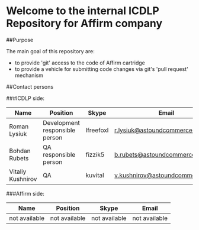 # Welcome to the internal ICDLP Repository for Affirm company

##Purpose

The main goal of this repository are:

* to provide 'git' access to the code of Affirm cartridge 
* to provide a vehicle for submitting code changes via git's 'pull request' mechanism

##Contact persons

###ICDLP side:

Name|Position|Skype|Email
---|---|---|---
Roman Lysiuk|Development responsible person|lfreefoxl|r.lysiuk@astoundcommerce.com
Bohdan Rubets|QA responsible person|fizzik5|b.rubets@astoundcommerce.com
Vitaliy Kushnirov|QA|kuvital|v.kushnirov@astoundcommerce.com

###Affirm side:

Name|Position|Skype|Email
---|---|---|---
not available|not available|not available|not available

